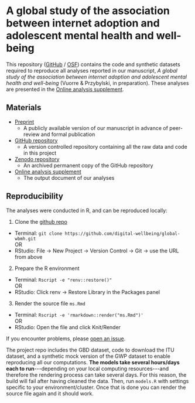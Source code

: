 # A global study of the association between internet adoption and adolescent mental health and well-being

This repository ([GitHub](https://github.com/digital-wellbeing/global-wbmh) / [OSF](https://osf.io/ys7m9/)) contains the code and synthetic datasets required to reproduce all analyses reported in our manuscript, *A global study of the association between internet adoption and adolescent mental health and well-being* (Vuorre & Przybylski, in preparation). These analyses are presented in the [Online analysis supplement](https://digital-wellbeing.github.io/global-wbmh).

## Materials

- [Preprint]()  
  - A publicly available version of our manuscript in advance of peer-review and formal publication
- [GitHub repository](https://github.com/digital-wellbeing/global-wbmh)  
  - A version controlled repository containing all the raw data and code in this project
- [Zenodo repository]()  
  - An archived permanent copy of the GitHub repository
- [Online analysis supplement](https://digital-wellbeing.github.io/global-wbmh)
  - The output document of our analyses

## Reproducibility

The analyses were conducted in R, and can be reproduced locally:

1. Clone the [github repo](https://github.com/digital-wellbeing/global-wbmh)
  - Terminal: `git clone https://github.com/digital-wellbeing/global-wbmh.git`  
      OR
  - RStudio: File -> New Project -> Version Control -> Git -> use the URL from above

2. Prepare the R environment
  - Terminal: `Rscript -e "renv::restore()"`  
      OR
  - RStudio: Click renv -> Restore Library in the Packages panel

3. Render the source file `ms.Rmd`
  - Terminal: `Rscript -e 'rmarkdown::render("ms.Rmd")'`  
      OR
  - RStudio: Open the file and click Knit/Render

If you encounter problems, please [open an issue](https://github.com/digital-wellbeing/global-wbmh/issues).


The project repo includes the GBD dataset, code to download the ITU dataset, and a synthetic mock version of the GWP dataset to enable reproducing all our computations. **The models take several hours/days each to run**---depending on your local computing resources---and therefore the rendering process can take several days. For this reason, the build will fail after having cleaned the data. Then, run `models.R` with settings specific to your environment/cluster. Once that is done you can render the source file again and it should work.
